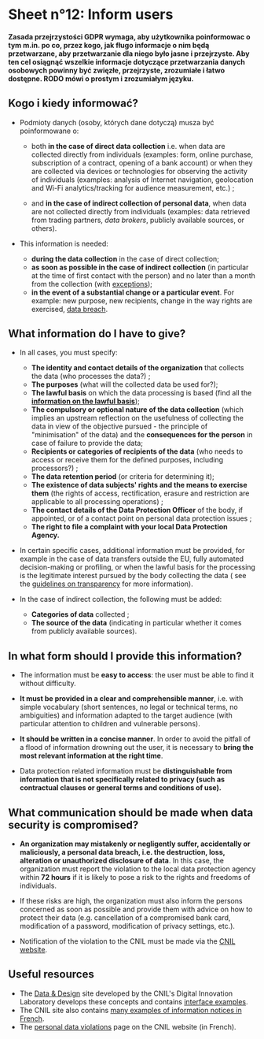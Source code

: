 # Sheet n°12: Inform users

#### Zasada przejrzystości GDPR wymaga, aby użytkownika poinformowac o tym m.in. po co, przez kogo, jak fługo informacje o nim będą przetwarzane, aby przetwarzanie dla niego było jasne i przejrzyste. Aby ten cel osiągnąć wszelkie informacje dotyczące przetwarzania danych osobowych powinny być zwięzłe, przejrzyste, zrozumiałe i łatwo dostępne. RODO mówi o prostym i zrozumiałym języku. 

## Kogo i kiedy informować?

* Podmioty danych (osoby, których dane dotyczą) musza być poinformowane o:

    * both **in the case of direct data collection** i.e. when data are collected directly from individuals (examples: form, online purchase, subscription of a contract, opening of a bank account) or when they are collected via devices or technologies for observing the activity of individuals (examples: analysis of Internet navigation, geolocation and Wi-Fi analytics/tracking for audience measurement, etc.) ;

    * and **in the case of indirect collection of personal data**, when data are not collected directly from individuals (examples: data retrieved from trading partners, *data brokers*, publicly available sources, or others).

* This information is needed:
    * **during the data collection** in the case of direct collection;
    * **as soon as possible in the case of indirect collection** (in particular at the time of first contact with the person) and no later than a month from the collection (with [exceptions](https://ico.org.uk/for-organisations/guide-to-data-protection/guide-to-the-general-data-protection-regulation-gdpr/individual-rights/right-to-be-informed/#exceptions));
    * **in the event of a substantial change or a particular event**. For example: new purpose, new recipients, change in the way rights are exercised, [data breach](#Sheet_n°1:_Identify_personal_data).

## What information do I have to give?

* In all cases, you must specify:

    * **The identity and contact details of the organization** that collects the data (who processes the data?) ;
    * **The purposes** (what will the collected data be used for?);
    * **The lawful basis** on which the data processing is based (find all the [**information on the lawful basis**](https://ico.org.uk/for-organisations/guide-to-data-protection/guide-to-the-general-data-protection-regulation-gdpr/lawful-basis-for-processing/));
    * **The compulsory or optional nature of the data collection** (which implies an upstream reflection on the usefulness of collecting the data in view of the objective pursued - the principle of "minimisation" of the data) and the **consequences for the person** in case of failure to provide the data;
    * **Recipients or categories of recipients of the data** (who needs to access or receive them for the defined purposes, including processors?) ;
    * **The data retention period** (or criteria for determining it);
    * **The existence of data subjects' rights and the means to exercise them** (the rights of access, rectification, erasure and restriction are applicable to all processing operations) ;
    * **The contact details of the Data Protection Officer** of the body, if appointed, or of a contact point on personal data protection issues ;
    * **The right to file a complaint with your local Data Protection Agency.**

* In certain specific cases, additional information must be provided, for example in the case of data transfers outside the EU, fully automated decision-making or profiling, or when the lawful basis for the processing is the legitimate interest pursued by the body collecting the data ( see the [guidelines on transparency](https://www.cnil.fr/sites/default/files/atoms/files/wp260_enpdf_transparency.pdf) for more information).

* In the case of indirect collection, the following must be added:

    * **Categories of data** collected ;
    * **The source of the data** (indicating in particular whether it comes from publicly available sources).

## In what form should I provide this information?

* The information must be **easy to access**: the user must be able to find it without difficulty.

* **It must be provided in a clear and comprehensible manner**, i.e. with simple vocabulary (short sentences, no legal or technical terms, no ambiguities) and information adapted to the target audience (with particular attention to children and vulnerable persons).

* **It should be written in a concise manner**. In order to avoid the pitfall of a flood of information drowning out the user, it is necessary to **bring the most relevant information at the right time**.

* Data protection related information must be **distinguishable from information that is not specifically related to privacy (such as contractual clauses or general terms and conditions of use).**

## What communication should be made when data security is compromised?

* **An organization may mistakenly or negligently suffer, accidentally or maliciously, a personal data breach, i.e. the destruction, loss, alteration or unauthorized disclosure of data**. In this case, the organization must report the violation to the local data protection agency within **72 hours** if it is likely to pose a risk to the rights and freedoms of individuals.

* If these risks are high, the organization must also inform the persons concerned as soon as possible and provide them with advice on how to protect their data (e.g. cancellation of a compromised bank card, modification of a password, modification of privacy settings, etc.).

* Notification of the violation to the CNIL must be made via the [CNIL website](https://www.cnil.fr/fr/notifier-une-violation-de-donnees-personnelles).

## Useful resources

* The [Data & Design](https://design.cnil.fr/en/) site developed by the CNIL's Digital Innovation Laboratory develops these concepts and contains [interface examples](https://design.cnil.fr/en/concepts/information/).
* The CNIL site also contains [many examples of information notices in French](https://www.cnil.fr/fr/rgpd-exemples-de-mentions-dinformation).
* The [personal data violations](https://www.cnil.fr/fr/les-violations-de-donnees-personnelles) page on the CNIL website (in French).
